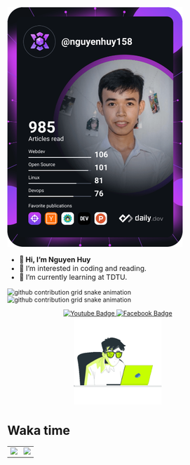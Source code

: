 <!-- in your header -->
<link rel="stylesheet" href="https://cdn.jsdelivr.net/gh/devicons/devicon@latest/devicon.min.css">

<!-- devcard -->
<a href="https://app.daily.dev/DailyDevTips"><img src="https://github.com/nguyenhuy158/nguyenhuy158/blob/devcard/devcard.png" width="400" alt="NguyenHuy's Dev Card"/></a>

<!-- main -->
<ul style="font-size:16px"> 
  <li style="font-weight:bold">👋 Hi, I’m Nguyen Huy</li>
  <li>👀 I’m interested in coding and reading.</li>
  <li>🌱 I’m currently learning at TDTU.</li>
  <!-- <li>📫 How to reach me software development exactly frontend developer.</li> -->
  <!-- <li><a href="https://quaqhy.github.io/quaqhy/index.html">🔥🔥🔥My Website🔥🔥🔥</a></li> -->

</ul>

<!-- snake -->
<div>

![github contribution grid snake animation](https://raw.githubusercontent.com/nguyenhuy158/nguyenhuy158/output/github-contribution-grid-snake-dark.svg#gh-dark-mode-only)
![github contribution grid snake animation](https://raw.githubusercontent.com/nguyenhuy158/nguyenhuy158/output/github-contribution-grid-snake.svg#gh-light-mode-only)

</div>

<!-- social -->
<div id="badges" align="center">
  <!-- <a href="your-linkedin-URL">
    <img src="https://img.shields.io/badge/LinkedIn-blue?style=for-the-badge&logo=linkedin&logoColor=white" alt="LinkedIn Badge"/>
  </a> -->
  <a href="https://youtube.com/@ntqhuy2k2">
    <img src="https://img.shields.io/badge/YouTube-red?style=for-the-badge&logo=youtube&logoColor=white" alt="Youtube Badge"/>
  </a>
  <a href="https://fb.com/nguyenhuy158">
    <img src="https://img.shields.io/badge/Facebook-blue?style=for-the-badge&logo=facebook&logoColor=white" alt="Facebook Badge"/>
  </a>
</div>

<!-- language -->

<!-- see yah -->
  <!-- hey there -->
<div align="center" align>
<!-- gif -->
<img style="width: 200px; height: 200px;" src="./giphy.gif" />
  <!-- <img src="https://media.giphy.com/media/hvRJCLFzcasrR4ia7z/giphy.gif" width="30px"/> -->
</div>

<!-- <div style="font-weight:bold; width:100%; text-align:center; margin:12px;">
  See yah 👋👋👋
</div> -->

<!-- about  -->
<h1>Waka time</h1>
<!-- table -->
<table>
  <tbody>
    <tr>
      <td>
        <a href="https://github.com/nguyenhuy158">
          <img src="https://github-readme-stats.vercel.app/api?username=nguyenhuy158&show_icons=true&theme=transparent"/>
        </a>
      </td>
      <td>
        <a href="https://github.com/nguyenhuy158">
          <img src="https://github-readme-stats.vercel.app/api/wakatime?username=nguyenhuy158&layout=compact&langs_count=8&theme=transparent"/>
        </a>
      </td>
    </tr>
  </tbody>
</table>



<!-- h2 -->
<!-- <h2>My 💖 repo</h2> -->
<!-- table -->
<!-- <table>
  <tbody>
    <tr>
      <td>
        <a href="">
          <img src="https://github-readme-stats.vercel.app/api/pin/?username=nguyenhuy158&repo=CustomAnimation&theme=transparent" />
        </a>
      </td>
      <td>
        <a href="">
          <img src="https://github-readme-stats.vercel.app/api/pin/?username=nguyenhuy158&repo=weather-action-git&theme=transparent" />
        </a>
      </td>
    </tr>
    &nbsp;

    &nbsp;
    <tr>
      <td>
        <a href="">
          <img src="https://github-readme-stats.vercel.app/api/pin/?username=nguyenhuy158&repo=QuanLyXiNghiepMay&theme=transparent" />
        </a>
      </td>
      <td>
        <a href="">
          <img src="https://github-readme-stats.vercel.app/api/pin/?username=nguyenhuy158&repo=25m&theme=transparent" />
        </a>
      </td>
    </tr>
  </tbody>
</table> -->
